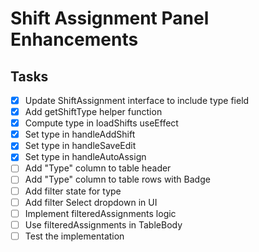 # Shift Assignment Panel Enhancements

## Tasks
- [x] Update ShiftAssignment interface to include type field
- [x] Add getShiftType helper function
- [x] Compute type in loadShifts useEffect
- [x] Set type in handleAddShift
- [x] Set type in handleSaveEdit
- [x] Set type in handleAutoAssign
- [ ] Add "Type" column to table header
- [ ] Add "Type" column to table rows with Badge
- [ ] Add filter state for type
- [ ] Add filter Select dropdown in UI
- [ ] Implement filteredAssignments logic
- [ ] Use filteredAssignments in TableBody
- [ ] Test the implementation
